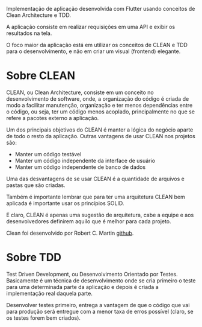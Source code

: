 Implementação de aplicação desenvolvida com Flutter usando conceitos de Clean Architecture e TDD.

A aplicação consiste em realizar requisições em uma API e exibir os resultados na tela.

O foco maior da aplicação está em utilizar os conceitos de CLEAN e TDD para o desenvolvimento, e não em criar um visual (frontend) elegante.

# Sobre CLEAN
CLEAN, ou Clean Architecture, consiste em um conceito no desenvolvimento de software, onde, a organização do código é criada de modo a facilitar manutenção, organização e ter menos dependências entre o código, ou seja, ter um código menos acoplado, principalmente no que se refere a pacotes externo a aplicação.

Um dos principais objetivos do CLEAN é manter a lógica do negócio aparte de todo o resto da aplicação. Outras vantagens de usar CLEAN nos projetos são:
- Manter um código testável
- Manter um código independente da interface de usuário
- Manter um código independente de banco de dados

Uma das desvantagens de se usar CLEAN é a quantidade de arquivos e pastas que são criadas.

Também é importante lembrar que para ter uma arquitetura CLEAN bem aplicada é importante usar os princípios SOLID.

E claro, CLEAN é apenas uma sugestão de arquitetura, cabe a equipe e aos desenvolvedores definirem aquilo que é melhor para cada projeto.

Clean foi desenvolvido por Robert C. Martin [github](https://github.com/unclebob).

# Sobre TDD
Test Driven Development, ou Desenvolvimento Orientado por Testes. Basicamente é um técnica de desenvolvimento onde se cria primeiro o teste para uma determinada parte da aplicação e depois é criada a implementação real daquela parte. 

Desenvolver testes primeiro, entrega a vantagem de que o código que vai para produção será entregue com a menor taxa de erros possível (claro, se os testes forem bem criados).